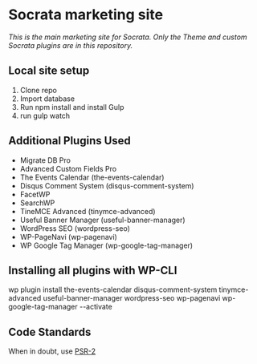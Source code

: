 # Socrata marketing site
_This is the main marketing site for Socrata. Only the Theme and custom Socrata plugins are in this repository._

## Local site setup
1. Clone repo
2. Import database
3. Run npm install and install Gulp
4. run gulp watch

## Additional Plugins Used
- Migrate DB Pro
- Advanced Custom Fields Pro
- The Events Calendar (the-events-calendar)
- Disqus Comment System (disqus-comment-system)
- FacetWP
- SearchWP
- TineMCE Advanced (tinymce-advanced)
- Useful Banner Manager (useful-banner-manager)
- WordPress SEO (wordpress-seo)
- WP-PageNavi (wp-pagenavi)
- WP Google Tag Manager (wp-google-tag-manager)

## Installing all plugins with WP-CLI
wp plugin install the-events-calendar disqus-comment-system tinymce-advanced useful-banner-manager wordpress-seo wp-pagenavi wp-google-tag-manager  --activate

## Code Standards
When in doubt, use [PSR-2](https://github.com/php-fig/fig-standards/blob/master/accepted/PSR-2-coding-style-guide.md)